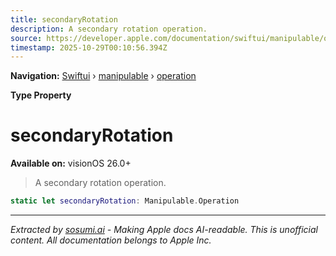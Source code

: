 ```yaml
---
title: secondaryRotation
description: A secondary rotation operation.
source: https://developer.apple.com/documentation/swiftui/manipulable/operation/secondaryrotation
timestamp: 2025-10-29T00:10:56.394Z
---
```


**Navigation:** [Swiftui](/documentation/swiftui) › [manipulable](/documentation/swiftui/manipulable) › [operation](/documentation/swiftui/manipulable/operation)

**Type Property**

# secondaryRotation

**Available on:** visionOS 26.0+

> A secondary rotation operation.

```swift
static let secondaryRotation: Manipulable.Operation
```

---

*Extracted by [sosumi.ai](https://sosumi.ai) - Making Apple docs AI-readable.*
*This is unofficial content. All documentation belongs to Apple Inc.*
